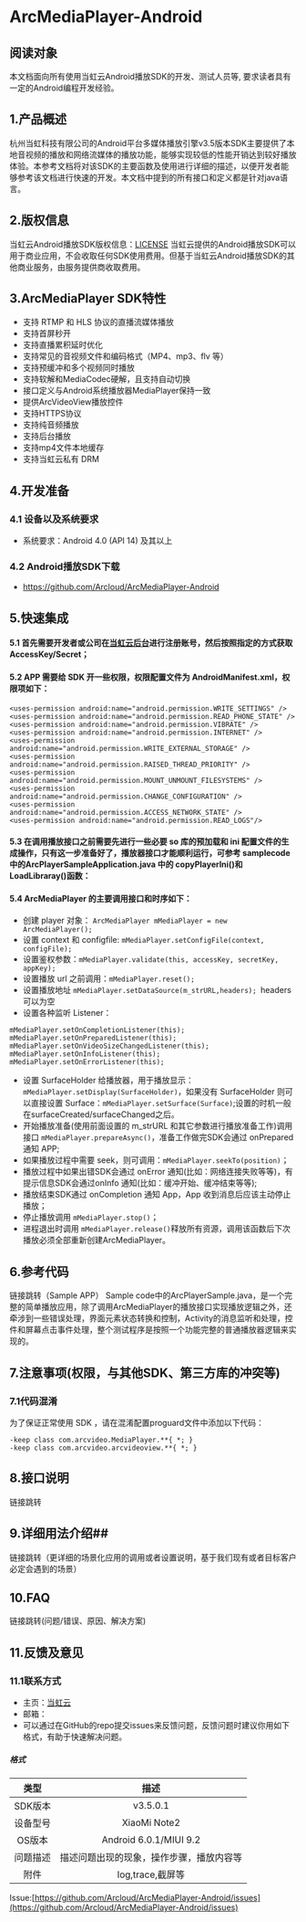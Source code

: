 # ArcMediaPlayer-Android #
## 阅读对象 ##
本文档面向所有使用当虹云Android播放SDK的开发、测试人员等, 要求读者具有一定的Android编程开发经验。
## 1.产品概述 ##
杭州当虹科技有限公司的Android平台多媒体播放引擎v3.5版本SDK主要提供了本地音视频的播放和网络流媒体的播放功能，能够实现较低的性能开销达到较好播放体验。本参考文档将对该SDK的主要函数及使用进行详细的描述，以便开发者能够参考该文档进行快速的开发。本文档中提到的所有接口和定义都是针对java语言。
## 2.版权信息 ##
当虹云Android播放SDK版权信息：[LICENSE](https://github.com/Arcloud/ArcMediaPlayer-Android/blob/master/LICENSE)
当虹云提供的Android播放SDK可以用于商业应用，不会收取任何SDK使用费用。但基于当虹云Android播放SDK的其他商业服务，由服务提供商收取费用。
## 3.ArcMediaPlayer SDK特性 ##
- 支持 RTMP 和 HLS 协议的直播流媒体播放
- 支持首屏秒开
- 支持直播累积延时优化
- 支持常见的音视频文件和编码格式（MP4、mp3、flv 等）
- 支持预缓冲和多个视频同时播放
- 支持软解和MediaCodec硬解，且支持自动切换
- 接口定义与Android系统播放器MediaPlayer保持一致
- 提供ArcVideoView播放控件
- 支持HTTPS协议
- 支持纯音频播放
- 支持后台播放
- 支持mp4文件本地缓存
- 支持当虹云私有 DRM

## 4.开发准备 ##
### 4.1 设备以及系统要求 ###
- 系统要求：Android 4.0 (API 14) 及其以上

### 4.2 Android播放SDK下载 ###
- https://github.com/Arcloud/ArcMediaPlayer-Android

## 5.快速集成 ##
#### 5.1 首先需要开发者或公司在[当虹云后台](http://www.danghongyun.com/)进行注册账号，然后按照指定的方式获取AccessKey/Secret； ####
#### 5.2 APP 需要给 SDK 开一些权限，权限配置文件为 AndroidManifest.xml，权限项如下： ####
    <uses-permission android:name="android.permission.WRITE_SETTINGS" />
    <uses-permission android:name="android.permission.READ_PHONE_STATE" />
    <uses-permission android:name="android.permission.VIBRATE" />
    <uses-permission android:name="android.permission.INTERNET" />
    <uses-permission android:name="android.permission.WRITE_EXTERNAL_STORAGE" />
    <uses-permission android:name="android.permission.RAISED_THREAD_PRIORITY" />
    <uses-permission android:name="android.permission.MOUNT_UNMOUNT_FILESYSTEMS" />
    <uses-permission android:name="android.permission.CHANGE_CONFIGURATION" />
    <uses-permission android:name="android.permission.ACCESS_NETWORK_STATE" />
    <uses-permission android:name="android.permission.READ_LOGS"/>    
#### 5.3 在调用播放接口之前需要先进行一些必要 so 库的预加载和 ini 配置文件的生成操作，只有这一步准备好了，播放器接口才能顺利运行，可参考 samplecode 中的ArcPlayerSampleApplication.java 中的 copyPlayerIni()和 LoadLibraray()函数： ####

#### 5.4 ArcMediaPlayer 的主要调用接口和时序如下： ####
- 创建 player 对象： `ArcMediaPlayer mMediaPlayer = new ArcMediaPlayer();`
- 设置 context 和 configfile: `mMediaPlayer.setConfigFile(context, configFile);`
- 设置鉴权参数：`mMediaPlayer.validate(this, accessKey, secretKey, appKey);`
- 设置播放 url 之前调用：`mMediaPlayer.reset();`
- 设置播放地址 `mMediaPlayer.setDataSource(m_strURL,headers); `headers 可以为空
-  设置各种监听 Listener：
 ```
 mMediaPlayer.setOnCompletionListener(this);
 mMediaPlayer.setOnPreparedListener(this);
 mMediaPlayer.setOnVideoSizeChangedListener(this);
 mMediaPlayer.setOnInfoListener(this);
 mMediaPlayer.setOnErrorListener(this);
 ```
- 设置 SurfaceHolder 给播放器，用于播放显示：`mMediaPlayer.setDisplay(SurfaceHolder)`，如果没有 SurfaceHolder 则可以直接设置 Surface：`mMediaPlayer.setSurface(Surface)`;设置的时机一般在surfaceCreated/surfaceChanged之后。
- 开始播放准备(使用前面设置的 m_strURL 和其它参数进行播放准备工作)调用接口 `mMediaPlayer.prepareAsync()`，准备工作做完SDK会通过 onPrepared 通知 APP;
- 如果播放过程中需要 seek，则可调用：`mMediaPlayer.seekTo(position)`；
- 播放过程中如果出错SDK会通过 onError 通知(比如：网络连接失败等等)，有提示信息SDK会通过onInfo 通知(比如：缓冲开始、缓冲结束等等);
- 播放结束SDK通过 onCompletion 通知 App，App 收到消息后应该主动停止播放；
- 停止播放调用 `mMediaPlayer.stop()`；
- 进程退出时调用 `mMediaPlayer.release()`释放所有资源，调用该函数后下次播放必须全部重新创建ArcMediaPlayer。

## 6.参考代码 ##
链接跳转（Sample APP）
Sample code中的ArcPlayerSample.java，是一个完整的简单播放应用，除了调用ArcMediaPlayer的播放接口实现播放逻辑之外，还牵涉到一些错误处理，界面元素状态转换和控制，Activity的消息监听和处理，控件和屏幕点击事件处理，整个测试程序是按照一个功能完整的普通播放器逻辑来实现的。

## 7.注意事项(权限，与其他SDK、第三方库的冲突等) ##
### 7.1代码混淆 ###
为了保证正常使用 SDK ，请在混淆配置proguard文件中添加以下代码：
```
-keep class com.arcvideo.MediaPlayer.**{ *; }
-keep class com.arcvideo.arcvideoview.**{ *; }
```

## 8.接口说明 ##
链接跳转

## 9.详细用法介绍##
链接跳转（更详细的场景化应用的调用或者设置说明，基于我们现有或者目标客户必定会遇到的场景）

## 10.FAQ ##
链接跳转(问题/错误、原因、解决方案)

## 11.反馈及意见 ##
### 11.1联系方式 ###
- 主页：[当虹云](http://www.danghongyun.com/)
- 邮箱：
- 可以通过在GitHub的repo提交issues来反馈问题，反馈问题时建议你用如下格式，有助于快速解决问题。
##### 格式 #####

类型|描述
:------: |:---------:
SDK版本|v3.5.0.1
|设备型号|XiaoMi Note2
|OS版本|Android 6.0.1/MIUI 9.2
|问题描述|描述问题出现的现象，操作步骤，播放内容等
|附件|log,trace,截屏等
Issue:[https://github.com/Arcloud/ArcMediaPlayer-Android/issues](https://github.com/Arcloud/ArcMediaPlayer-Android/issues)